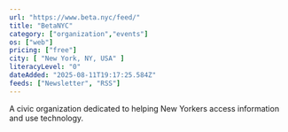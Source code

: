 ```yaml
---
url: "https://www.beta.nyc/feed/"
title: "BetaNYC"
category: ["organization","events"]
os: ["web"]
pricing: ["free"]
city: [ "New York, NY, USA" ]
literacyLevel: "0"
dateAdded: "2025-08-11T19:17:25.584Z"
feeds: ["Newsletter", "RSS"]
---
```


A civic organization dedicated to helping New Yorkers access information and use technology.



